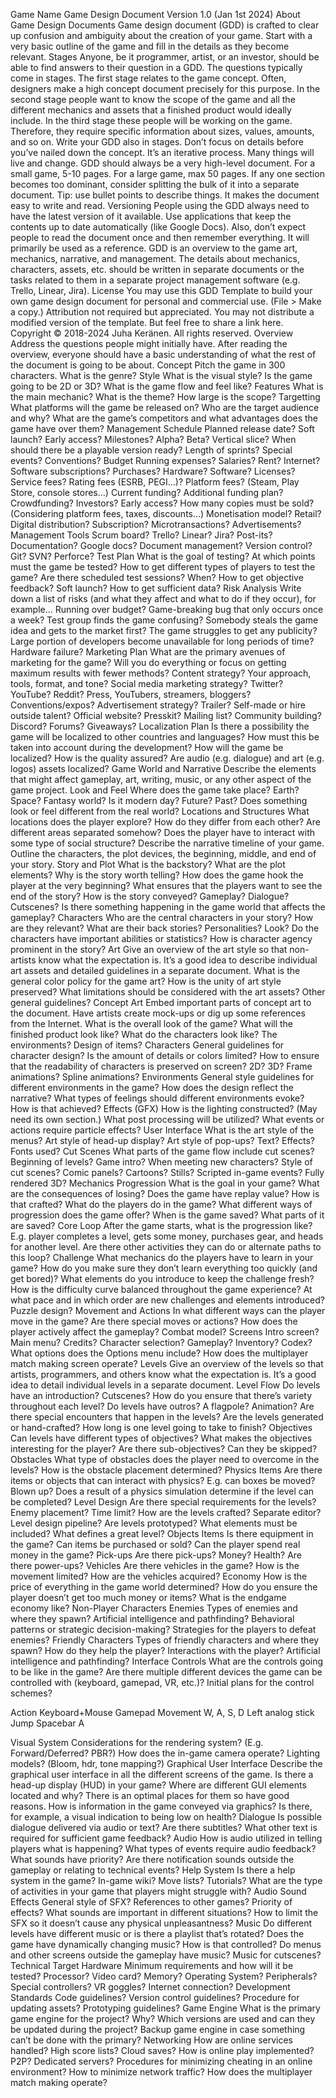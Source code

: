 Game Name
Game Design Document
Version 1.0 (Jan 1st 2024)
About Game Design Documents
Game design document (GDD) is crafted to clear up confusion and ambiguity about the creation of your game. Start with a very basic outline of the game and fill in the details as they become relevant.
Stages
Anyone, be it programmer, artist, or an investor, should be able to find answers to their question in a GDD. The questions typically come in stages.
The first stage relates to the game concept. Often, designers make a high concept document precisely for this purpose.
In the second stage people want to know the scope of the game and all the different mechanics and assets that a finished product would ideally include. 
In the third stage these people will be working on the game. Therefore, they require specific information about sizes, values, amounts, and so on.
Write your GDD also in stages. Don’t focus on details before you’ve nailed down the concept. It’s an iterative process. Many things will live and change.
GDD should always be a very high-level document. For a small game, 5-10 pages. For a large game, max 50 pages. If any one section becomes too dominant, consider splitting the bulk of it into a separate document. Tip: use bullet points to describe things. It makes the document easy to write and read.
Versioning
People using the GDD always need to have the latest version of it available. Use applications that keep the contents up to date automatically (like Google Docs). Also, don’t expect people to read the document once and then remember everything. It will primarily be used as a reference.
GDD is an overview to the game art, mechanics, narrative, and management. The details about mechanics, characters, assets, etc. should be written in separate documents or the tasks related to them in a separate project management software (e.g. Trello, Linear, Jira).
License
You may use this GDD Template to build your own game design document for personal and commercial use. (File > Make a copy.) Attribution not required but appreciated. You may not distribute a modified version of the template. But feel free to share a link here.
Copyright © 2018-2024 Juha Keränen. All rights reserved.
Overview
Address the questions people might initially have. After reading the overview, everyone should have a basic understanding of what the rest of the document is going to be about.
Concept
Pitch the game in 300 characters.
What is the genre?
Style
What is the visual style?
Is the game going to be 2D or 3D?
What is the game flow and feel like?
Features
What is the main mechanic?
What is the theme?
How large is the scope?
Targetting
What platforms will the game be released on? 
Who are the target audience and why?
What are the game’s competitors and what advantages does the game have over them?
Management
Schedule
Planned release date?
Soft launch? Early access?
Milestones? Alpha? Beta? Vertical slice?
When should there be a playable version ready?
Length of sprints?
Special events? Conventions?
Budget
Running expenses? Salaries? Rent? Internet? Software subscriptions?
Purchases? Hardware? Software? Licenses? Service fees? Rating fees (ESRB, PEGI…)?
Platform fees? (Steam, Play Store, console stores…)
Current funding?
Additional funding plan? Crowdfunding? Investors? Early access?
How many copies must be sold? (Considering platform fees, taxes, discounts...)
Monetisation model? Retail? Digital distribution? Subscription? Microtransactions? Advertisements?
Management Tools
Scrum board? Trello? Linear? Jira? Post-its?
Documentation? Google docs? Document management?
Version control? Git? SVN? Perforce?
Test Plan
What is the goal of testing?
At which points must the game be tested?
How to get different types of players to test the game?
Are there scheduled test sessions? When?
How to get objective feedback?
Soft launch? How to get sufficient data?
Risk Analysis
Write down a list of risks (and what they affect and what to do if they occur), for example...
Running over budget?
Game-breaking bug that only occurs once a week?
Test group finds the game confusing?
Somebody steals the game idea and gets to the market first?
The game struggles to get any publicity?
Large portion of developers become unavailable for long periods of time?
Hardware failure?
Marketing Plan
What are the primary avenues of marketing for the game?
Will you do everything or focus on getting maximum results with fewer methods?
Content strategy? Your approach, tools, format, and tone?
Social media marketing strategy? Twitter? YouTube? Reddit?
Press, YouTubers, streamers, bloggers?
Conventions/expos?
Advertisement strategy?
Trailer? Self-made or hire outside talent?
Official website? Presskit?
Mailing list?
Community building? Discord? Forums?
Giveaways?
Localization Plan
Is there a possibility the game will be localized to other countries and languages?
How must this be taken into account during the development?
How will the game be localized?
How is the quality assured?
Are audio (e.g. dialogue) and art (e.g. logos) assets localized?
Game World and Narrative
Describe the elements that might affect gameplay, art, writing, music, or any other aspect of the game project.
Look and Feel
Where does the game take place? Earth? Space? Fantasy world?
Is it modern day? Future? Past?
Does something look or feel different from the real world?
Locations and Structures
What locations does the player explore? How do they differ from each other?
Are different areas separated somehow?
Does the player have to interact with some type of social structure?
Describe the narrative timeline of your game. Outline the characters, the plot devices, the beginning, middle, and end of your story.
Story and Plot
What is the backstory?
What are the plot elements?
Why is the story worth telling?
How does the game hook the player at the very beginning?
What ensures that the players want to see the end of the story?
How is the story conveyed? Gameplay? Dialogue? Cutscenes?
Is there something happening in the game world that affects the gameplay?
Characters
Who are the central characters in your story? How are they relevant?
What are their back stories? Personalities? Look?
Do the characters have important abilities or statistics?
How is character agency prominent in the story?
Art
Give an overview of the art style so that non-artists know what the expectation is. It’s a good idea to describe individual art assets and detailed guidelines in a separate document.
What is the general color policy for the game art?
How is the unity of art style preserved?
What limitations should be considered with the art assets?
Other general guidelines?
Concept Art
Embed important parts of concept art to the document. Have artists create mock-ups or dig up some references from the Internet.
What is the overall look of the game? What will the finished product look like?
What do the characters look like? The environments? Design of items?
Characters
General guidelines for character design?
Is the amount of details or colors limited?
How to ensure that the readability of characters is preserved on screen?
2D? 3D? Frame animations? Spline animations?
Environments
General style guidelines for different environments in the game?
How does the design reflect the narrative?
What types of feelings should different environments evoke? How is that achieved?
Effects (GFX)
How is the lighting constructed? (May need its own section.)
What post processing will be utilized?
What events or actions require particle effects?
User Interface
What is the art style of the menus?
Art style of head-up display?
Art style of pop-ups? Text? Effects?
Fonts used?
Cut Scenes
What parts of the game flow include cut scenes? Beginning of levels? Game intro? When meeting new characters?
Style of cut scenes? Comic panels? Cartoons? Stills? Scripted in-game events? Fully rendered 3D?
Mechanics
Progression
What is the goal in your game?
What are the consequences of losing?
Does the game have replay value? How is that crafted?
What do the players do in the game?
What different ways of progression does the game offer?
When is the game saved? What parts of it are saved?
Core Loop
After the game starts, what is the progression like?
E.g. player completes a level, gets some money, purchases gear, and heads for another level.
Are there other activities they can do or alternate paths to this loop?
Challenge
What mechanics do the players have to learn in your game?
How do you make sure they don’t learn everything too quickly (and get bored)?
What elements do you introduce to keep the challenge fresh?
How is the difficulty curve balanced throughout the game experience?
At what pace and in which order are new challenges and elements introduced?
Puzzle design?
Movement and Actions
In what different ways can the player move in the game?
Are there special moves or actions?
How does the player actively affect the gameplay?
Combat model?
Screens
Intro screen? Main menu? Credits?
Character selection? Gameplay? Inventory? Codex?
What options does the Options menu include?
How does the multiplayer match making screen operate?
Levels
Give an overview of the levels so that artists, programmers, and others know what the expectation is. It’s a good idea to detail individual levels in a separate document.
Level Flow
Do levels have an introduction? Cutscenes?
How do you ensure that there’s variety throughout each level?
Do levels have outros? A flagpole? Animation?
Are there special encounters that happen in the levels?
Are the levels generated or hand-crafted?
How long is one level going to take to finish?
Objectives
Can levels have different types of objectives?
What makes the objectives interesting for the player?
Are there sub-objectives? Can they be skipped?
Obstacles
What type of obstacles does the player need to overcome in the levels?
How is the obstacle placement determined?
Physics Items
Are there items or objects that can interact with physics?
E.g. can boxes be moved? Blown up?
Does a result of a physics simulation determine if the level can be completed?
Level Design
Are there special requirements for the levels? Enemy placement? Time limit?
How are the levels crafted? Separate editor?
Level design pipeline? Are levels prototyped? What elements must be included?
What defines a great level?
Objects
Items
Is there equipment in the game?
Can items be purchased or sold?
Can the player spend real money in the game?
Pick-ups
Are there pick-ups? Money? Health?
Are there power-ups?
Vehicles
Are there vehicles in the game?
How is the movement limited?
How are the vehicles acquired?
Economy
How is the price of everything in the game world determined?
How do you ensure the player doesn’t get too much money or items?
What is the endgame economy like?
Non-Player Characters
Enemies
Types of enemies and where they spawn?
Artificial intelligence and pathfinding?
Behavioral patterns or strategic decision-making?
Strategies for the players to defeat enemies?
Friendly Characters
Types of friendly characters and where they spawn?
How do they help the player?
Interactions with the player?
Artificial intelligence and pathfinding?
Interface
Controls
What are the controls going to be like in the game?
Are there multiple different devices the game can be controlled with (keyboard, gamepad, VR, etc.)?
Initial plans for the control schemes?

Action
Keyboard+Mouse
Gamepad
Movement
W, A, S, D
Left analog stick
Jump
Spacebar
A








Visual System
Considerations for the rendering system? (E.g. Forward/Deferred? PBR?)
How does the in-game camera operate?
Lighting models? (Bloom, hdr, tone mapping?)
Graphical User Interface
Describe the graphical user interface in all the different screens of the game.
Is there a head-up display (HUD) in your game?
Where are different GUI elements located and why? There is an optimal places for them so have good reasons.
How is information in the game conveyed via graphics? Is there, for example, a visual indication to being low on health?
Dialogue
Is possible dialogue delivered via audio or text?
Are there subtitles?
What other text is required for sufficient game feedback?
Audio
How is audio utilized in telling players what is happening?
What types of events require audio feedback?
What sounds have priority?
Are there notification sounds outside the gameplay or relating to technical events?
Help System
Is there a help system in the game? 
In-game wiki? Move lists? Tutorials?
What are the type of activities in your game that players might struggle with?
Audio
Sound Effects
General style of SFX? References to other games?
Priority of effects? What sounds are important in different situations?
How to limit the SFX so it doesn’t cause any physical unpleasantness?
Music
Do different levels have different music or is there a playlist that’s rotated?
Does the game have dynamically changing music? How is that controlled?
Do menus and other screens outside the gameplay have music?
Music for cutscenes?
Technical
Target Hardware
Minimum requirements and how will it be tested?
Processor?
Video card?
Memory?
Operating System?
Peripherals? Special controllers? VR goggles?
Internet connection?
Development Standards
Code guidelines?
Version control guidelines?
Procedure for updating assets?
Prototyping guidelines?
Game Engine
What is the primary game engine for the project? Why?
Which versions are used and can they be updated during the project?
Backup game engine in case something can’t be done with the primary?
Networking
How are online services handled? High score lists? Cloud saves?
How is online play implemented? P2P? Dedicated servers?
Procedures for minimizing cheating in an online environment?
How to minimize network traffic?
How does the multiplayer match making operate?
